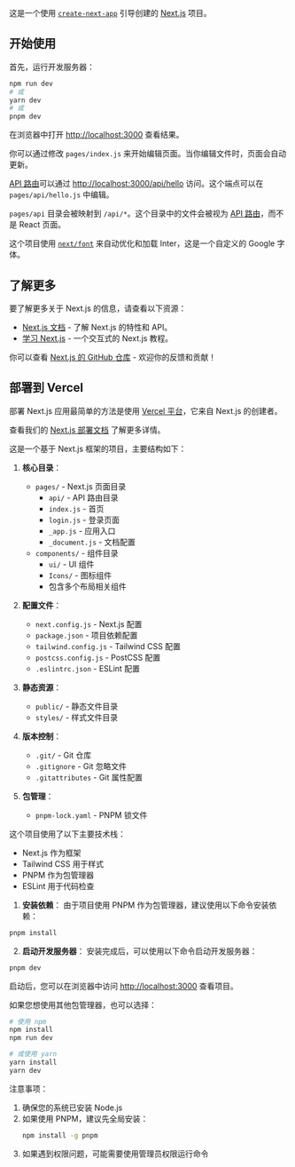 这是一个使用 [`create-next-app`](https://github.com/vercel/next.js/tree/canary/packages/create-next-app) 引导创建的 [Next.js](https://nextjs.org/) 项目。

## 开始使用

首先，运行开发服务器：

```bash
npm run dev
# 或
yarn dev
# 或
pnpm dev
```

在浏览器中打开 [http://localhost:3000](http://localhost:3000) 查看结果。

你可以通过修改 `pages/index.js` 来开始编辑页面。当你编辑文件时，页面会自动更新。

[API 路由](https://nextjs.org/docs/api-routes/introduction)可以通过 [http://localhost:3000/api/hello](http://localhost:3000/api/hello) 访问。这个端点可以在 `pages/api/hello.js` 中编辑。

`pages/api` 目录会被映射到 `/api/*`。这个目录中的文件会被视为 [API 路由](https://nextjs.org/docs/api-routes/introduction)，而不是 React 页面。

这个项目使用 [`next/font`](https://nextjs.org/docs/basic-features/font-optimization) 来自动优化和加载 Inter，这是一个自定义的 Google 字体。

## 了解更多

要了解更多关于 Next.js 的信息，请查看以下资源：

- [Next.js 文档](https://nextjs.org/docs) - 了解 Next.js 的特性和 API。
- [学习 Next.js](https://nextjs.org/learn) - 一个交互式的 Next.js 教程。

你可以查看 [Next.js 的 GitHub 仓库](https://github.com/vercel/next.js/) - 欢迎你的反馈和贡献！

## 部署到 Vercel

部署 Next.js 应用最简单的方法是使用 [Vercel 平台](https://vercel.com/new?utm_medium=default-template&filter=next.js&utm_source=create-next-app&utm_campaign=create-next-app-readme)，它来自 Next.js 的创建者。

查看我们的 [Next.js 部署文档](https://nextjs.org/docs/deployment) 了解更多详情。



 这是一个基于 Next.js 框架的项目，主要结构如下：

1. **核心目录**：
   - `pages/` - Next.js 页面目录
     - `api/` - API 路由目录
     - `index.js` - 首页
     - `login.js` - 登录页面
     - `_app.js` - 应用入口
     - `_document.js` - 文档配置
   - `components/` - 组件目录
     - `ui/` - UI 组件
     - `Icons/` - 图标组件
     - 包含多个布局相关组件

2. **配置文件**：
   - `next.config.js` - Next.js 配置
   - `package.json` - 项目依赖配置
   - `tailwind.config.js` - Tailwind CSS 配置
   - `postcss.config.js` - PostCSS 配置
   - `.eslintrc.json` - ESLint 配置

3. **静态资源**：
   - `public/` - 静态文件目录
   - `styles/` - 样式文件目录

4. **版本控制**：
   - `.git/` - Git 仓库
   - `.gitignore` - Git 忽略文件
   - `.gitattributes` - Git 属性配置

5. **包管理**：
   - `pnpm-lock.yaml` - PNPM 锁文件

这个项目使用了以下主要技术栈：
- Next.js 作为框架
- Tailwind CSS 用于样式
- PNPM 作为包管理器
- ESLint 用于代码检查

 
1. **安装依赖**：
由于项目使用 PNPM 作为包管理器，建议使用以下命令安装依赖：

```bash
pnpm install
```

2. **启动开发服务器**：
安装完成后，可以使用以下命令启动开发服务器：

```bash
pnpm dev
```

启动后，您可以在浏览器中访问 [http://localhost:3000](http://localhost:3000) 查看项目。

如果您想使用其他包管理器，也可以选择：

```bash
# 使用 npm
npm install
npm run dev

# 或使用 yarn
yarn install
yarn dev
```

注意事项：
1. 确保您的系统已安装 Node.js
2. 如果使用 PNPM，建议先全局安装：
   ```bash
   npm install -g pnpm
   ```
3. 如果遇到权限问题，可能需要使用管理员权限运行命令

 
